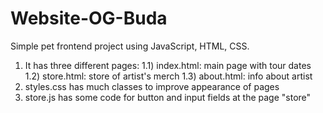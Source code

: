 # Website-OG-Buda
Simple pet frontend project using JavaScript, HTML, CSS.
1) It has three different pages:
  1.1) index.html: main page with tour dates
  1.2) store.html: store of artist's merch
  1.3) about.html: info about artist
2) styles.css has much classes to improve appearance of pages
3) store.js has some code for button and input fields at the page "store"
